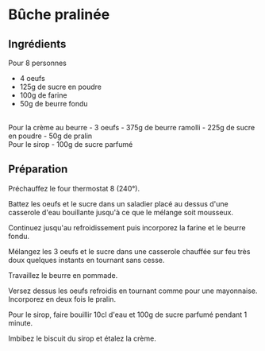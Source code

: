 # Bûche pralinée

<div class="ingredients" markdown="1">

## Ingrédients
 
 Pour 8 personnes
 - 4 oeufs
 - 125g de sucre en poudre
 - 100g de farine
 - 50g de beurre fondu

<br> 
 Pour la crème au beurre
 - 3 oeufs
 - 375g de beurre ramolli
 - 225g de sucre en poudre
 - 50g de pralin

 <br> 
 Pour le sirop
 - 100g de sucre parfumé 

</div>

<div class="preparation" markdown="1">

## Préparation
Préchauffez le four thermostat 8 (240°).

Battez les oeufs et le sucre dans un saladier placé au dessus d'une casserole d'eau bouillante jusqu'à ce que le mélange soit mousseux.

Continuez jusqu'au refroidissement puis incorporez la farine et le beurre fondu.

Mélangez les 3 oeufs et le sucre dans une casserole chauffée sur feu très doux quelques instants en tournant sans cesse.

Travaillez le beurre en pommade.

Versez dessus les oeufs refroidis en tournant comme pour une mayonnaise. Incorporez en deux fois le pralin.

Pour le sirop, faire bouillir 10cl d'eau et 100g de sucre parfumé pendant 1 minute.

Imbibez le biscuit du sirop et étalez la crème.

</div>